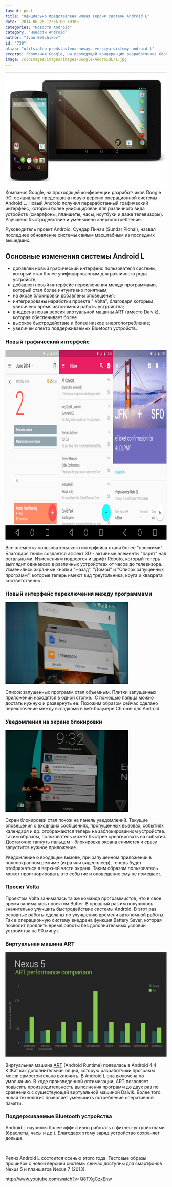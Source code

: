 ```yaml
---
layout: post
title: "Официально представлена новая версия системы Android L"
date:  2014-06-26 12:56:00 +0300
categories: "Новости Android"
category: "Новости Android"
author: "Ivan Belchikov"
id: "738"
alias: "ofitsialno-predstavlena-novaya-versiya-sistemy-android-l"
excerpt: "Компания Google, на проходящей конференции разработчиков Google I/O, официально представила новую версию операционной системы - Android L. Новый Android получил переработанный графический интерфейс, который более унифицирован для различного вида устройств (смартфоны, планшеты, часы, ноутбуки и даже телевизоры). Улучшено быстродействие и уменьшено энергопотребление."
image: /oldImages/images/images/Google/AndroidL/1.jpg
---
```

<img  src="/oldImages/images/images/Google/AndroidL/1.jpg" alt="Android L" width="598" height="364" />
Компания Google, на проходящей конференции разработчиков Google I/O, официально представила новую версию операционной системы - Android L. Новый Android получил переработанный графический интерфейс, который более унифицирован для различного вида устройств (смартфоны, планшеты, часы, ноутбуки и даже телевизоры). Улучшено быстродействие и уменьшено энергопотребление.


Руководитель проект Android, Сундар Пичаи (Sundar Pichai), назвал последнее обновление системы самым масштабным из последних вышедших.

<h2>Основные изменения системы Android L</h2>
<ul>
<li>добавлен новый графический интерфейс пользователя системы, который стал более унифицированным для различного рода устройств;</li>
<li>добавлен новый интерфейс переключения между программами, который стал более интуитивно понятным;</li>
<li>на экран блокировки добавлены оповещения;</li>
<li>интегрированы наработки проекта " Volta", благодаря которым увеличено время автономной работы устройства;</li>
<li>внедрена новая версия виртуальной машины ART (вместо Dalvik), которая обеспечивает более</li>
<li>высокое быстродействие и более низкое энергопотребление;</li>
<li>увеличен спектр поддерживаемых Bluetooth устройств.</li>
</ul>
<h3>Новый графический интерфейс</h3>
<img  src="/oldImages/images/images/Google/AndroidL/2.png" alt="Интерфейс Android L" width="1000" height="592" />

Все элементы пользовательского интерфейса стали более "плоскими". Благодаря теням создается эффект 3D - активные элементы "парят" над остальными. Изменениям подвергся и шрифт Roboto, который теперь выглядит одинаково в различных устройствах от часов до телевизора. Изменились экранные кнопки "Назад", "Домой" и "Список запущенных программ", которые теперь имеют вид треугольника, круга и квадрата соответственно.

<h3>Новый интерфейс переключения между программами</h3>
<img  src="/oldImages/images/images/Google/AndroidL/4.jpg" alt="Переключение между программами" width="384" height="256" />

Список запущенных программ стал объемным. Плитки запущенных приложений находятся в одной стопке.  С помощью пальца можно достать нужную и развернуть ее. Похожим образом сейчас сделано переключение между вкладками в веб-браузере Chrome для Android.

<h3>Уведомления на экране блокировки</h3>
<img  src="/oldImages/images/images/Google/AndroidL/3.jpg" alt="Оповещения на экране блокировки" width="384" height="256" />

Экран блокировки стал похож на панель уведомлений. Текущие оповещения о входящих сообщениях, пропущенных вызовах, событиях календаря и др. отображаются теперь на заблокированном устройстве. Таким образом, пользователь может быстрее среагировать на события. Достаточно тапнуть пальцем - блокировка экрана снимется и сразу запустится нужное приложение.

Уведомление о входящем вызове, при запущенном приложении в полноэкранном режиме (игра или видеоплеер), теперь будет отображаться в верхней части экрана. Таким образом пользователь может проигнорировать это событие и оповещение ему не помешает.

<h3>Проект Volta</h3>
Проектом Volta занималась та же команда программистов, что в свое время занималась проектом Butter. В прошлый раз им получилось значительно улучшить быстродействие системы Android. В этот раз основные работы сделаны по улучшению времени автономной работы. Так в операционную систему внедрена функция Battery Saver, которая позволит продлить время работы без дополнительных условий устройства на 90 минут.

<h3>Виртуальная машина ART</h3>
<img  src="/oldImages/images/images/Google/AndroidL/5.jpg" alt="" width="580" height="326" />

Виртуальная машина <a href="index.php?option=com_content&amp;view=article&amp;id=668&amp;catid=9&amp;Itemid=103">ART</a> (Android Runtime) появилась в Android 4.4 KitKat как дополнительная опция, которую разработчики программ могли самостоятельно включить. В Android L она включена по умолчанию. В ходе произведенной оптимизации, ART позволяет повысить производительность выполнения программ до двух раз по сравнению с существующей виртуальной машиной Dalvik. Более того, новая технология позволяет уменьшить потребление оперативной памяти.

<h3>Поддерживаемые Bluetooth устройства</h3>
Android L научился более эффективно работать с фитнес-устройствами (браслеты, часы и др.). Благодаря этому заряд устройство сохраняет дольше.

 

Релиз Android L состоится осенью этого года. Тестовые образы прошивок с новой версией системы сейчас доступны для смартфонов Nexus 5 и планшетов Nexus 7 (2013).

http://www.youtube.com/watch?v=Q8TXgCzxEnw
